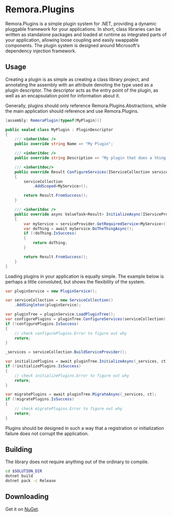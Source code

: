Remora.Plugins
==============

Remora.Plugins is a simple plugin system for .NET, providing a dynamic pluggable
framework for your applications. In short, class libraries can be written as 
standalone packages and loaded at runtime as integrated parts of your 
application, allowing loose coupling and easily swappable components. The plugin 
system is designed around Microsoft's dependency injection framework.

## Usage
Creating a plugin is as simple as creating a class library project, and 
annotating the assembly with an attribute denoting the type used as a plugin 
descriptor. The descriptor acts as the entry point of the plugin, as well as an
encapsulation point for information about it.

Generally, plugins should only reference Remora.Plugins.Abstractions, while the
main application should reference and use Remora.Plugins.

```c#
[assembly: RemoraPlugin(typeof(MyPlugin))]

public sealed class MyPlugin : PluginDescriptor
{
    /// <inheritdoc />
    public override string Name => "My Plugin";

    /// <inheritdoc />
    public override string Description => "My plugin that does a thing.";

    /// <inheritdoc/>
    public override Result ConfigureServices(IServiceCollection serviceCollection)
    {
        serviceCollection
            .AddScoped<MyService>();

        return Result.FromSuccess();
    }

    /// <inheritdoc />
    public override async ValueTask<Result> InitializeAsync(IServiceProvider serviceProvider)
    {
        var myService = serviceProvider.GetRequiredService<MyService>();
        var doThing = await myService.DoTheThingAsync();
        if (!doThing.IsSuccess)
        {
            return doThing;
        }

        return Result.FromSuccess();
    }
}
```

Loading plugins in your application is equally simple. The example below is
perhaps a little convoluted, but shows the flexibility of the system.

```c#
var pluginService = new PluginService();

var serviceCollection = new ServiceCollection()
    .AddSingleton(pluginService);

var pluginTree = pluginService.LoadPluginTree();
var configurePlugins = pluginTree.ConfigureServices(serviceCollection);
if (!configurePlugins.IsSuccess)
{
    // check configurePlugins.Error to figure out why
    return;
}

_services = serviceCollection.BuildServiceProvider();

var initializePlugins = await pluginTree.InitializeAsync(_services, ct);
if (!initializePlugins.IsSuccess)
{
    // check initializePlugins.Error to figure out why
    return;
}

var migratePlugins = await pluginTree.MigrateAsync(_services, ct);
if (!migratePlugins.IsSuccess)
{
    // check migratePlugins.Error to figure out why
    return;
}

```

Plugins should be designed in such a way that a registration or initialization 
failure does not corrupt the application.

## Building
The library does not require anything out of the ordinary to compile.

```bash
cd $SOLUTION_DIR
dotnet build
dotnet pack -c Release
```

## Downloading
Get it on [NuGet][1].


[1]: https://www.nuget.org/packages/Remora.Plugins/
